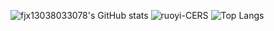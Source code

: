 ![fjx13038033078's GitHub stats](https://github-readme-stats.vercel.app/api?username=fjx13038033078&theme=rose&show_icons=true) ![ ruoyi-CERS](https://github-readme-stats.vercel.app/api/pin/?username=fjx13038033078&repo=ruoyi-CERS&theme=ambient_gradient)
![Top Langs](https://github-readme-stats.vercel.app/api/top-langs/?username=fjx13038033078&exclude_repo=github-readme-stats,anuraghazra.github.io)

